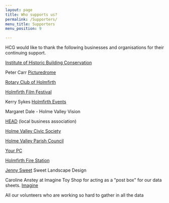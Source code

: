 ```yaml
---
layout: page
title: Who supports us?
permalink: /Supporters/
menu_title: Supporters
menu_position: 9

---
```

HCG would like to thank the following businesses and organisations for their continuing support.

[Institute of Historic Building Conservation](http://www.ihbc.org.uk)

Peter Carr [Picturedrome](http://www.picturedrome.net)

[Rotary Club of Holmfirth](https://www.rotary-ribi.org/clubs/homepage.php?ClubID=207)

[Holmfirth Film Festival](http://holmfirthfilmfestival.org)

Kerry Sykes
[Holmfirth Events](http://www.holmfirthevents.co.uk)

Margaret Dale - 
Holme Valley Vision

[HEAD](http://holmfirthhead.co.uk/)  (local business association)

[Holme Valley Civic Society](http://www.holmfirthevents.co.uk/organizer/holme-valley-civic-society)

[Holme Valley Parish Council](http://www.holmevalleyparishcouncil.gov.uk)

[Your PC](http://holmfirthpcrepairs.co.uk/)

[Holmfirth Fire Station](http://www.westyorksfire.gov.uk/stations/holmfirth/)

[Jenny Sweet](https://www.sweetlandscapedesign.co.uk) Sweet Landscape Design

Caroline Anstey at Imagine Toy Shop for acting as a "post box" for our data sheets. [Imagine](http://www.toyshopuk.co.uk)

All our volunteers who are working so hard to gather in all the data

